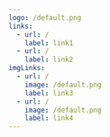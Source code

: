 ```yaml
---
logo: /default.png
links:
  - url: /
    label: link1
  - url: /
    label: link2
imgLinks:
  - url: /
    image: /default.png
    label: link3
  - url: /
    image: /default.png
    label: link4
---
```


